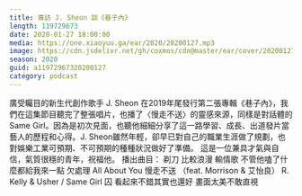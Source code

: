 ```yaml
---
title: 專訪 J. Sheon 談《巷子內》
length: 119729673
date: 2020-01-27 18:00:00
media: https://one.xiaoyuu.ga/ear/2020/20200127.mp3
image: https://cdn.jsdelivr.net/gh/coxmos/cdn@master/ear/cover/20200127.jpeg
season: 2020
guid: a11972967320200127
category: podcast
---
```


廣受矚目的新生代創作歌手 J. Sheon 在2019年尾發行第二張專輯《巷子內》，我們在這集節目聽完了整張唱片，也播了〈慢走不送〉的靈感來源，同樣是對話體的 Same Girl。因為是初次見面，也聽他細細分享了這一路學習、成長、出道發片當藝人的歷程和心得。J. Sheon雖然年輕，卻早已對自己的職業生涯做了規劃，也對娛樂工業可預期、不可預期的種種狀況做好了準備。
這是一位兼具才氣與自信，氣質很穩的青年，祝福他。
播出曲目：
剃刀
比較浪漫
輸情歌
不管他嗑了什麼都給我來一點
欠處理
All About You
慢走不送 （feat. Morrison &amp; 艾怡良）
R. Kelly &amp; Usher / Same Girl
囚
看起來不錯其實也還好
畫面太美不敢直視

